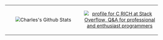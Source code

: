<table border="0">
<tr>
<td valign="center" align="center" width="50%">
      

![Charles's Github Stats](https://github-readme-stats.vercel.app/api?username=charlieforward9&hide_title=true&count_private=true&theme=radical&show_icons=true&include_all_commits=true)

 
</td>
<td valign="center" align="center" width="50%">

  
<a href="https://stackoverflow.com/users/14193416/c-rich"><img src="https://stackoverflow.com/users/flair/14193416.png?theme=dark" alt="profile for C RICH at Stack Overflow, Q&amp;A for professional and enthusiast programmers" title="profile for C RICH at Stack Overflow, Q&amp;A for professional and enthusiast programmers"></a>


</td>
</tr>
</table>


